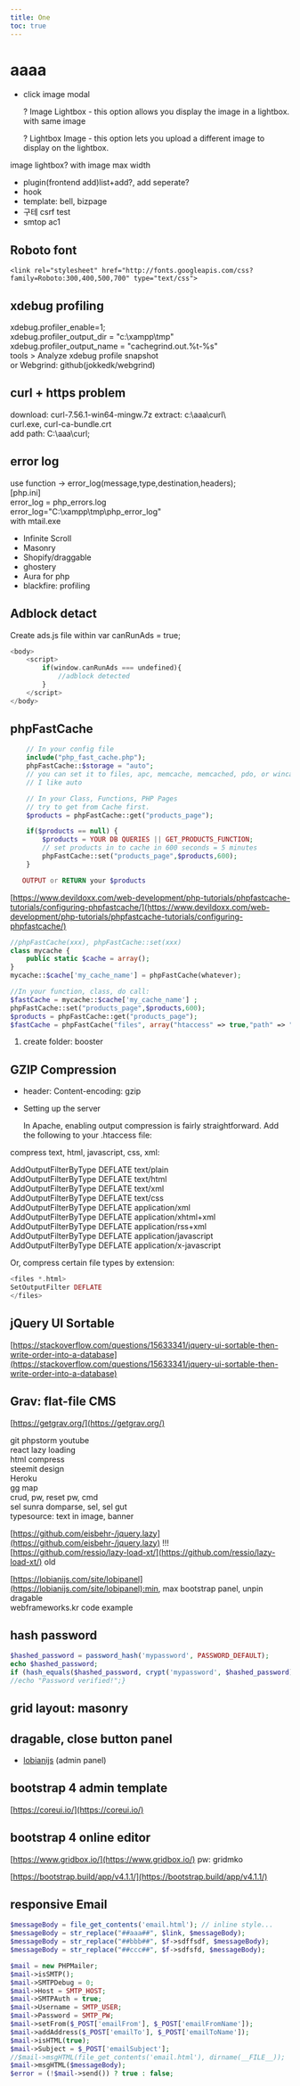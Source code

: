 ```yaml
---
title: One
toc: true
---
```


# aaaa

* click image modal

  ? Image Lightbox - this option allows you display the image in a lightbox. with same image

  ? Lightbox Image - this option lets you upload a different image to display on the lightbox.

image lightbox? with image max width

* plugin\(frontend add\)list+add?, add seperate?
* hook
* template: bell, bizpage
* 구테 csrf test
* smtop ac1

## Roboto font

```text
<link rel="stylesheet" href="http://fonts.googleapis.com/css?family=Roboto:300,400,500,700" type="text/css">
```

## xdebug profiling

xdebug.profiler\_enable=1;   
xdebug.profiler\_output\_dir = "c:\xampp\tmp"   
xdebug.profiler\_output\_name = "cachegrind.out.%t-%s"   
tools &gt; Analyze xdebug profile snapshot   
or Webgrind: github\(jokkedk/webgrind\)

## curl + https problem

download: curl-7.56.1-win64-mingw.7z extract: c:\aaa\curl\  
    curl.exe, curl-ca-bundle.crt   
add path: C:\aaa\curl;

## error log

use function -&gt; error\_log\(message,type,destination,headers\);   
\[php.ini\]   
error\_log = php\_errors.log   
error\_log="C:\xampp\tmp\php\_error\_log"   
with mtail.exe

* Infinite Scroll
* Masonry
* Shopify/draggable
* ghostery
* Aura for php
* blackfire: profiling

## Adblock detact

Create ads.js file within var canRunAds = true;

```php
<body>
	<script>
		if(window.canRunAds === undefined){
			//adblock detected
		}
	</script>
</body>
```

## phpFastCache

```php
    // In your config file
    include("php_fast_cache.php");
    phpFastCache::$storage = "auto";
    // you can set it to files, apc, memcache, memcached, pdo, or wincache
    // I like auto

    // In your Class, Functions, PHP Pages
    // try to get from Cache first.
    $products = phpFastCache::get("products_page");

    if($products == null) {
        $products = YOUR DB QUERIES || GET_PRODUCTS_FUNCTION;
        // set products in to cache in 600 seconds = 5 minutes
        phpFastCache::set("products_page",$products,600);
    }

   OUTPUT or RETURN your $products
```

[https://www.devildoxx.com/web-development/php-tutorials/phpfastcache-tutorials/configuring-phpfastcache/](https://www.devildoxx.com/web-development/php-tutorials/phpfastcache-tutorials/configuring-phpfastcache/)

```php
//phpFastCache(xxx), phpFastCache::set(xxx)
class mycache {
    public static $cache = array();
}
mycache::$cache['my_cache_name'] = phpFastCache(whatever);

//In your function, class, do call:
$fastCache = mycache::$cache['my_cache_name'] ;
phpFastCache::set("products_page",$products,600);
$products = phpFastCache::get("products_page");
$fastCache = phpFastCache("files", array("htaccess" => true,"path" => " booster","securityKey" => "auto"));   // config options
```

1. create folder: booster

## GZIP Compression

* header: Content-encoding: gzip
* Setting up the server

  In Apache, enabling output compression is fairly straightforward. Add the following to your .htaccess file:

compress text, html, javascript, css, xml:

AddOutputFilterByType DEFLATE text/plain   
AddOutputFilterByType DEFLATE text/html   
AddOutputFilterByType DEFLATE text/xml   
AddOutputFilterByType DEFLATE text/css   
AddOutputFilterByType DEFLATE application/xml   
AddOutputFilterByType DEFLATE application/xhtml+xml   
AddOutputFilterByType DEFLATE application/rss+xml   
AddOutputFilterByType DEFLATE application/javascript   
AddOutputFilterByType DEFLATE application/x-javascript

Or, compress certain file types by extension:

```php
<files *.html>
SetOutputFilter DEFLATE
</files>
```

## jQuery UI Sortable

[https://stackoverflow.com/questions/15633341/jquery-ui-sortable-then-write-order-into-a-database](https://stackoverflow.com/questions/15633341/jquery-ui-sortable-then-write-order-into-a-database)

## Grav:    flat-file CMS

[https://getgrav.org/](https://getgrav.org/)

git phpstorm youtube   
react lazy loading   
html compress   
steemit design   
Heroku   
gg map   
crud, pw, reset pw, cmd   
sel sunra domparse, sel, sel gut   
typesource: text in image, banner

[https://github.com/eisbehr-/jquery.lazy](https://github.com/eisbehr-/jquery.lazy) !!!   
[https://github.com/ressio/lazy-load-xt/](https://github.com/ressio/lazy-load-xt/) old

[https://lobianijs.com/site/lobipanel](https://lobianijs.com/site/lobipanel):min, max bootstrap panel, unpin dragable  
webframeworks.kr       code example

## hash password

```php
$hashed_password = password_hash('mypassword', PASSWORD_DEFAULT);
echo $hashed_password;
if (hash_equals($hashed_password, crypt('mypassword', $hashed_password))) {
//echo "Password verified!";}
```

## grid layout: masonry

## dragable, close button panel

* [lobianijs](https://lobianijs.com/) \(admin panel\)

## bootstrap 4 admin template

[https://coreui.io/](https://coreui.io/)

## bootstrap 4 online editor

[https://www.gridbox.io/](https://www.gridbox.io/) pw: gridmko

[https://bootstrap.build/app/v4.1.1/](https://bootstrap.build/app/v4.1.1/)

## responsive Email

```php
$messageBody = file_get_contents('email.html'); // inline style...
$messageBody = str_replace("##aaa##", $link, $messageBody);
$messageBody = str_replace("##bbb##", $f->sdffsdf, $messageBody);
$messageBody = str_replace("##ccc##", $f->sdfsfd, $messageBody);

$mail = new PHPMailer;
$mail->isSMTP();
$mail->SMTPDebug = 0;
$mail->Host = SMTP_HOST;
$mail->SMTPAuth = true;
$mail->Username = SMTP_USER;
$mail->Password = SMTP_PW;
$mail->setFrom($_POST['emailFrom'], $_POST['emailFromName']);
$mail->addAddress($_POST['emailTo'], $_POST['emailToName']);
$mail->isHTML(true);
$mail->Subject = $_POST['emailSubject'];
//$mail->msgHTML(file_get_contents('email.html'), dirname(__FILE__));
$mail->msgHTML($messageBody);
$error = (!$mail->send()) ? true : false;
```

